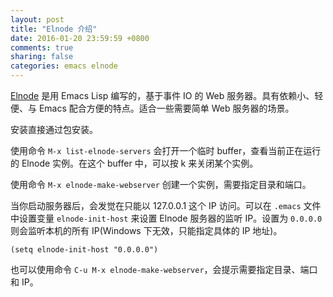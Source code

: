 ```yaml
---
layout: post
title: "Elnode 介绍"
date: 2016-01-20 23:59:59 +0800
comments: true
sharing: false
categories: emacs elnode
---
```

[Elnode](https://github.com/nicferrier/elnode) 是用 Emacs Lisp 编写的，基于事件 IO 的 Web 服务器。具有依赖小、轻便、与 Emacs 配合方便的特点。适合一些需要简单 Web 服务器的场景。

安装直接通过包安装。

使用命令 `M-x list-elnode-servers` 会打开一个临时 buffer，查看当前正在运行的 Elnode 实例。在这个 buffer 中，可以按 k 来关闭某个实例。

使用命令 `M-x elnode-make-webserver` 创建一个实例，需要指定目录和端口。

当你启动服务器后，会发觉在只能以 127.0.0.1 这个 IP 访问。可以在 `.emacs` 文件中设置变量 `elnode-init-host` 来设置 Elnode 服务器的监听 IP。设置为 `0.0.0.0` 则会监听本机的所有 IP(Windows 下无效，只能指定具体的 IP 地址)。

    (setq elnode-init-host "0.0.0.0")
    
也可以使用命令 `C-u M-x elnode-make-webserver`，会提示需要指定目录、端口和 IP。
